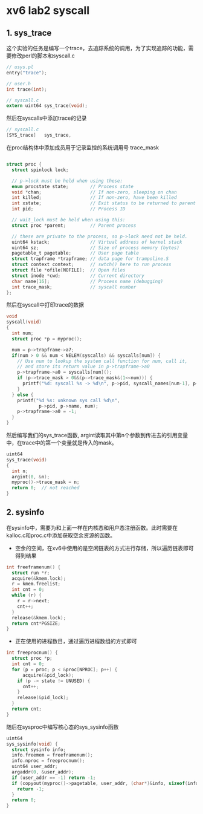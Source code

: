 # xv6 lab2 syscall
## 1. sys_trace

这个实验的任务是编写一个trace，去追踪系统的调用，为了实现追踪的功能，需要修改perl的脚本和syscall.c
```c
// usys.pl
entry("trace");
```

```c
// user.h
int trace(int); 
```

```c
// syscall.c
extern uint64 sys_trace(void);
```

然后在syscalls中添加trace的记录

```c
// syscall.c
[SYS_trace]   sys_trace,
```

在proc结构体中添加成员用于记录监控的系统调用号 trace_mask

```c

struct proc {
  struct spinlock lock;

  // p->lock must be held when using these:
  enum procstate state;        // Process state
  void *chan;                  // If non-zero, sleeping on chan
  int killed;                  // If non-zero, have been killed
  int xstate;                  // Exit status to be returned to parent's wait
  int pid;                     // Process ID

  // wait_lock must be held when using this:
  struct proc *parent;         // Parent process

  // these are private to the process, so p->lock need not be held.
  uint64 kstack;               // Virtual address of kernel stack
  uint64 sz;                   // Size of process memory (bytes)
  pagetable_t pagetable;       // User page table
  struct trapframe *trapframe; // data page for trampoline.S
  struct context context;      // swtch() here to run process
  struct file *ofile[NOFILE];  // Open files
  struct inode *cwd;           // Current directory
  char name[16];               // Process name (debugging)
  int trace_mask;              // syscall number
};
```

然后在syscall中打印trace的数据
```c
void
syscall(void)
{
  int num;
  struct proc *p = myproc();

  num = p->trapframe->a7;
  if(num > 0 && num < NELEM(syscalls) && syscalls[num]) {
    // Use num to lookup the system call function for num, call it,
    // and store its return value in p->trapframe->a0
    p->trapframe->a0 = syscalls[num]();
    if (p->trace_mask > 0&&(p->trace_mask&(1<<num))) {
      printf("%d: syscall %s -> %d\n", p->pid, syscall_names[num-1], p->trapframe->a0);
    }
  } else {
    printf("%d %s: unknown sys call %d\n",
            p->pid, p->name, num);
    p->trapframe->a0 = -1;
  }
}
```

然后编写我们的sys_trace函数, argint读取其中第n个参数到传进去的引用变量中，在trace中的第一个变量就是传入的mask。

```c
uint64
sys_trace(void)
{
  int n;
  argint(0, &n);
  myproc()->trace_mask = n;
  return 0;  // not reached
}
```

## 2. sysinfo

在sysinfo中，需要为和上面一样在内核态和用户态注册函数。此时需要在kalloc.c和proc.c中添加获取空余资源的函数。

- 空余的空间，在xv6中使用的是空闲链表的方式进行存储，所以遍历链表即可得到结果

```c
int freeframenum() {
  struct run *r;
  acquire(&kmem.lock);
  r = kmem.freelist;
  int cnt = 0;
  while (r) {
    r = r->next;
    cnt++;
  }
  release(&kmem.lock);
  return cnt*PGSIZE;
}
```

- 正在使用的进程数目，通过遍历进程数组的方式即可

```c
int freeprocnum() {
  struct proc *p;
  int cnt = 0;
  for (p = proc; p < &proc[NPROC]; p++) {
      acquire(&pid_lock);
    if (p -> state != UNUSED) {
      cnt++;
    }
    release(&pid_lock);
  }
  return cnt;
}
```

随后在sysproc中编写核心态的sys_sysinfo函数
```c
uint64 
sys_sysinfo(void) {
  struct sysinfo info;
  info.freemem = freeframenum();
  info.nproc = freeprocnum();
  uint64 user_addr;
  argaddr(0, &user_addr);
  if (user_addr == -1) return -1;
  if (copyout(myproc()->pagetable, user_addr, (char*)&info, sizeof(info)) < 0) {
    return -1;
  }
  return 0;
}
```